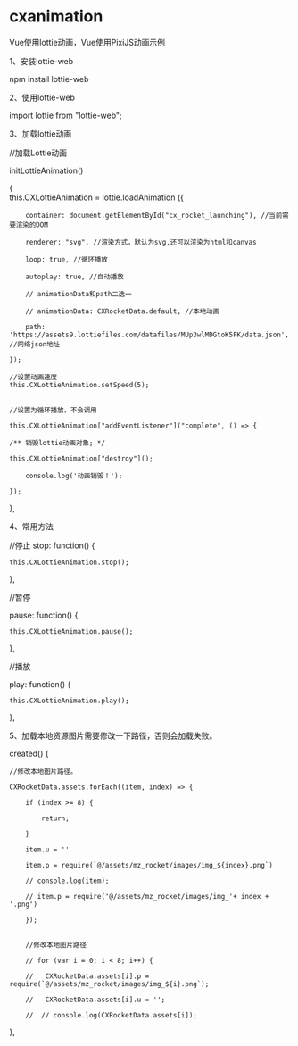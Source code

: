 # cxanimation
Vue使用lottie动画，Vue使用PixiJS动画示例

1、安装lottie-web

npm install lottie-web

2、使用lottie-web

import lottie from "lottie-web";

3、加载lottie动画


//加载Lottie动画  

initLottieAnimation()   

{  
		this.CXLottieAnimation = lottie.loadAnimation  ({  
		
		container: document.getElementById("cx_rocket_launching"), //当前需要渲染的DOM  
		
		renderer: "svg", //渲染方式，默认为svg,还可以渲染为html和canvas  
		
		loop: true, //循环播放  
		
		autoplay: true, //自动播放  
		
		// animationData和path二选一  
		
		// animationData: CXRocketData.default, //本地动画  
		
		path: 'https://assets9.lottiefiles.com/datafiles/MUp3wlMDGtoK5FK/data.json', //网络json地址  
		
	});  
				
	//设置动画速度
	this.CXLottieAnimation.setSpeed(5);  
				

	//设置为循环播放，不会调用  
	
	this.CXLottieAnimation["addEventListener"]("complete", () => {  
	
	/** 销毁lottie动画对象; */  
	
	this.CXLottieAnimation["destroy"]();  
	
		console.log('动画销毁！');  
		
	});  

},  
      
4、常用方法
      
//停止
stop: function() {  

	this.CXLottieAnimation.stop();  
	
},  

//暂停  

pause: function() {  

	this.CXLottieAnimation.pause();  
	
},  

//播放  

play: function() {  

	this.CXLottieAnimation.play();  
	
},  

5、加载本地资源图片需要修改一下路径，否则会加载失败。  

created() {  

	//修改本地图片路径。  
	
	CXRocketData.assets.forEach((item, index) => {  
	
		if (index >= 8) {  
		
			return;  
			
		}  
		
		item.u = ''  
		
		item.p = require(`@/assets/mz_rocket/images/img_${index}.png`)  
		
		// console.log(item);  
		
		// item.p = require('@/assets/mz_rocket/images/img_'+ index + '.png')  
		
		});  
		

		//修改本地图片路径  
		
		// for (var i = 0; i < 8; i++) {  
		
		// 	 CXRocketData.assets[i].p = require(`@/assets/mz_rocket/images/img_${i}.png`);  
		
		// 	 CXRocketData.assets[i].u = '';  
		
		// 	// console.log(CXRocketData.assets[i]);  
		
},  
